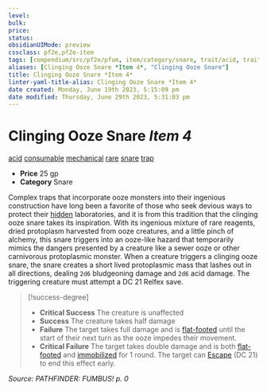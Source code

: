 ```yaml
---
level:
bulk:
price:
status:
obsidianUIMode: preview
cssclass: pf2e,pf2e-item
tags: [compendium/src/pf2e/pfum, item/category/snare, trait/acid, trait/consumable, trait/mechanical, trait/rare, trait/snare, trait/trap]
aliases: [Clinging Ooze Snare *Item 4*, "Clinging Ooze Snare"]
title: Clinging Ooze Snare *Item 4*
linter-yaml-title-alias: Clinging Ooze Snare *Item 4*
date created: Monday, June 19th 2023, 5:15:09 pm
date modified: Thursday, June 29th 2023, 5:31:03 pm
---
```


# Clinging Ooze Snare *Item 4*

[acid](rules/traits/acid.md) [consumable](rules/traits/consumable.md) [mechanical](rules/traits/mechanical.md) [rare](rules/traits/rare.md) [snare](rules/traits/snare.md) [trap](rules/traits/trap.md)  

- **Price** 25 gp
- **Category** Snare

Complex traps that incorporate ooze monsters into their ingenious construction have long been a favorite of those who seek devious ways to protect their [hidden](rules/conditions.md#Hidden) laboratories, and it is from this tradition that the clinging ooze snare takes its inspiration. With its ingenious mixture of rare reagents, dried protoplasm harvested from ooze creatures, and a little pinch of alchemy, this snare triggers into an ooze-like hazard that temporarily mimics the dangers presented by a creature like a sewer ooze or other carnivorous protoplasmic monster. When a creature triggers a clinging ooze snare, the snare creates a short lived protoplasmic mass that lashes out in all directions, dealing `2d6` bludgeoning damage and `2d6` acid damage. The triggering creature must attempt a DC 21 Relfex save.

> [!success-degree]
> - **Critical Success** The creature is unaffected
> - **Success** The creature takes half damage
> - **Failure** The target takes full damage and is [flat-footed](rules/conditions.md#Flat-footed) until the start of their next turn as the ooze impedes their movement.
> - **Critical Failure** The target takes double damage and is both [flat-footed](rules/conditions.md#Flat-footed) and [immobilized](rules/conditions.md#Immobilized) for 1 round. The target can [Escape](rules/actions/escape.md) (DC 21) to end this effect early.

*Source: PATHFINDER: FUMBUS! p. 0*
